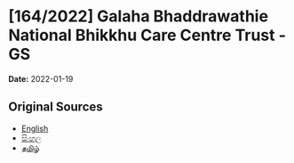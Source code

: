 # [164/2022] Galaha Bhaddrawathie National Bhikkhu Care Centre Trust - GS

**Date:** 2022-01-19

## Original Sources

- [English](https://documents.gov.lk/view/bills/2022/1/164-2022_E.pdf)
- [සිංහල](https://documents.gov.lk/view/bills/2022/1/164-2022_S.pdf)
- [தமிழ்](https://documents.gov.lk/view/bills/2022/1/164-2022_T.pdf)
